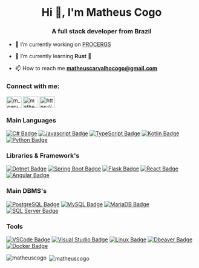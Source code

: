 <h1 align="center">Hi 👋, I'm Matheus Cogo</h1>
<h3 align="center">A full stack developer from Brazil</h3>

- 🔭 I’m currently working on [PROCERGS](https://www.linkedin.com/company/procergs/)

- 🌱 I’m currently learning **Rust** 🦀

- 📫 How to reach me **matheuscarvalhocogo@gmail.com**

<h3 align="left">Connect with me:</h3>
<p align="left">
<a href="https://twitter.com/m_carvalhocogo" target="blank"><img align="center" src="https://raw.githubusercontent.com/rahuldkjain/github-profile-readme-generator/master/src/images/icons/Social/twitter.svg" alt="m_carvalhocogo" height="30" width="40" /></a>
<a href="https://linkedin.com/in/matheuscarvalhocogo" target="blank"><img align="center" src="https://raw.githubusercontent.com/rahuldkjain/github-profile-readme-generator/master/src/images/icons/Social/linked-in-alt.svg" alt="matheuscarvalhocogo" height="30" width="40" /></a>
<a href="https://www.instagram.com/matheuscoogo/" target="blank"><img align="center" src="https://raw.githubusercontent.com/rahuldkjain/github-profile-readme-generator/master/src/images/icons/Social/instagram.svg" alt="https://www.instagram.com/matheuscoogo/" height="30" width="40" /></a>
</p>

<h3 align="left">Main Languages</h3>

[![C# Badge](https://img.shields.io/badge/C%23-239120?style=for-the-badge&logo=csharp&logoColor=white)](#) 
[![Javascript Badge](https://img.shields.io/badge/JavaScript-F7DF1E?logo=javascript&logoColor=black&style=for-the-badge)](#)
[![TypeScript Badge](https://img.shields.io/badge/TypeScript-3178C6?logo=typescript&logoColor=white&style=for-the-badge)](#)
[![Kotlin Badge](https://img.shields.io/badge/Kotlin-0095D5?logo=kotlin&logoColor=white&style=for-the-badge)](#)
[![Python Badge](https://img.shields.io/badge/Python-3776AB?style=for-the-badge&logo=python&logoColor=white)](#)

<h3 align="left">Libraries & Framework's</h3>

[![Dotnet Badge](https://img.shields.io/badge/.NET-512BD4?style=for-the-badge&logo=dotnet&logoColor=white)](#)
[![Spring Boot Badge](https://img.shields.io/badge/Spring%20Boot-6DB33F?style=for-the-badge&logo=springboot&logoColor=white)](#)
[![Flask Badge](https://img.shields.io/badge/Flask-000000?style=for-the-badge&logo=flask&logoColor=white)](#)
[![React Badge](https://img.shields.io/badge/React-20232A?style=for-the-badge&logo=react&logoColor=61DAFB)](#)
[![Angular Badge](https://img.shields.io/badge/Angular-DD0031?style=for-the-badge&logo=angular&logoColor=white)](#)

<h3 align="left">Main DBMS's</h3>

[![PostgreSQL Badge](https://img.shields.io/badge/PostgreSQL-316192?logo=postgresql&logoColor=white&style=for-the-badge)](#)
[![MySQL Badge](https://img.shields.io/badge/MySQL-20232A?logo=mysql&logoColor=white&style=for-the-badge)](#)
[![MariaDB Badge](https://img.shields.io/badge/MariaDB-01529E?logo=mariadb&logoColor=white&style=for-the-badge)](#)
[![SQL Server Badge](https://img.shields.io/badge/SQL%20Server-CC2927?style=for-the-badge&logo=microsoftsqlserver&logoColor=white)](#)

<h3 align="left">Tools</h3>

[![VSCode Badge](https://img.shields.io/badge/VSCode-0078D4?style=for-the-badge&logo=visual%20studio%20code&logoColor=white)](#)
[![Visual Studio Badge](https://img.shields.io/badge/Visual%20Studio-5C2D91?style=for-the-badge&logo=visualstudio&logoColor=white)](#)
[![Linux Badge](https://img.shields.io/badge/Linux-FCC624?style=for-the-badge&logo=linux&logoColor=black)](#)
[![Dbeaver Badge](https://img.shields.io/badge/dbeaver-382923?style=for-the-badge&logo=dbeaver&logoColor=white)](#)
[![Docker Badge](https://img.shields.io/badge/Docker-2496ED?style=for-the-badge&logo=docker&logoColor=white)](#)

<p><img align="left" src="https://github-readme-stats.vercel.app/api/top-langs?username=matheuscogo&show_icons=true&locale=en&layout=compact" alt="matheuscogo" /></p>

<p>&nbsp;<img align="center" src="https://github-readme-stats.vercel.app/api?username=matheuscogo&show_icons=true&locale=en" alt="matheuscogo" /></p>
